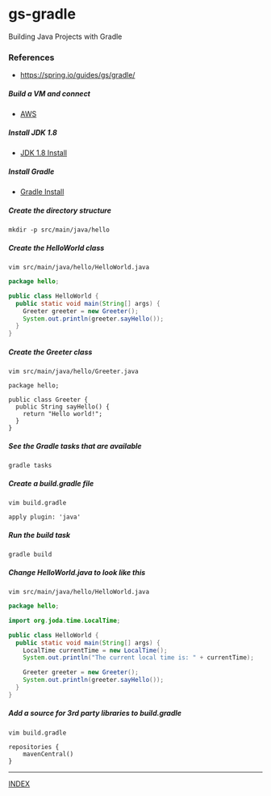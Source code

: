 # gs-gradle
Building Java Projects with Gradle

### References
* https://spring.io/guides/gs/gradle/

##### Build a VM and connect
* [AWS](../docs/aws-vm.md)

##### Install JDK 1.8
* [JDK 1.8 Install](../docs/jdk-1.8-install.md)

##### Install Gradle
* [Gradle Install](../docs/gradle-install.md)

##### Create the directory structure
    mkdir -p src/main/java/hello

##### Create the HelloWorld class
    vim src/main/java/hello/HelloWorld.java
```java
package hello;

public class HelloWorld {
  public static void main(String[] args) {
    Greeter greeter = new Greeter();
    System.out.println(greeter.sayHello());
  }
}
```

##### Create the Greeter class
    vim src/main/java/hello/Greeter.java
```
package hello;

public class Greeter {
  public String sayHello() {
    return "Hello world!";
  }
}
```
##### See the Gradle tasks that are available
    gradle tasks

##### Create a build.gradle file
    vim build.gradle
```
apply plugin: 'java'
```
##### Run the build task
    gradle build

##### Change HelloWorld.java to look like this
    vim src/main/java/hello/HelloWorld.java
```java
package hello;

import org.joda.time.LocalTime;

public class HelloWorld {
  public static void main(String[] args) {
    LocalTime currentTime = new LocalTime();
    System.out.println("The current local time is: " + currentTime);

    Greeter greeter = new Greeter();
    System.out.println(greeter.sayHello());
  }
}
```

##### Add a source for 3rd party libraries to build.gradle
    vim build.gradle
```
repositories {
    mavenCentral()
}
```
* * *
[INDEX](../README.md)
